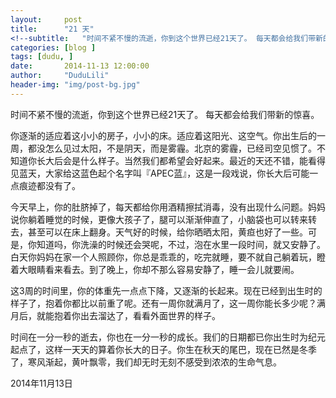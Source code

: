```yaml
---
layout:     post
title:      "21 天"
<!--subtitle:   "时间不紧不慢的流逝，你到这个世界已经21天了。 每天都会给我们带新的惊喜。"-->
categories: [blog ]
tags: [dudu, ]
date:       2014-11-13 12:00:00
author:     "DuduLili"
header-img: "img/post-bg.jpg"
---
```


时间不紧不慢的流逝，你到这个世界已经21天了。 每天都会给我们带新的惊喜。

你逐渐的适应着这小小的房子，小小的床。适应着这阳光、这空气。你出生后的一周，都没怎么见过太阳，不是阴天，而是雾霾。北京的雾霾，已经司空见惯了。不知道你长大后会是什么样子。当然我们都希望会好起来。最近的天还不错，能看得见蓝天，大家给这蓝色起个名字叫『APEC蓝』，这是一段戏说，你长大后可能一点痕迹都没有了。

今天早上，你的肚脐掉了，每天都给你用酒精擦拭消毒，没有出现什么问题。妈妈说你躺着睡觉的时候，更像大孩子了，腿可以渐渐伸直了，小脑袋也可以转来转去，甚至可以在床上翻身。天气好的时候，给你晒晒太阳，黄疸也好了一些。可是，你知道吗，你洗澡的时候还会哭呢，不过，泡在水里一段时间，就又安静了。白天你妈妈在家一个人照顾你，你总是乖乖的，吃完就睡，要不就自己躺着玩，瞪着大眼睛看来看去。到了晚上，你却不那么容易安静了，睡一会儿就要闹。

这3周的时间里，你的体重先一点点下降，又逐渐的长起来。现在已经到出生时的样子了，抱着你都比以前重了呢。还有一周你就满月了，这一周你能长多少呢？满月后，就能抱着你出去溜达了，看看外面世界的样子。

时间在一分一秒的逝去，你也在一分一秒的成长。我们的日期都已你出生时为纪元起点了，这样一天天的算着你长大的日子。你生在秋天的尾巴，现在已然是冬季了，寒风渐起，黄叶飘零，我们却无时无刻不感受到浓浓的生命气息。

2014年11月13日